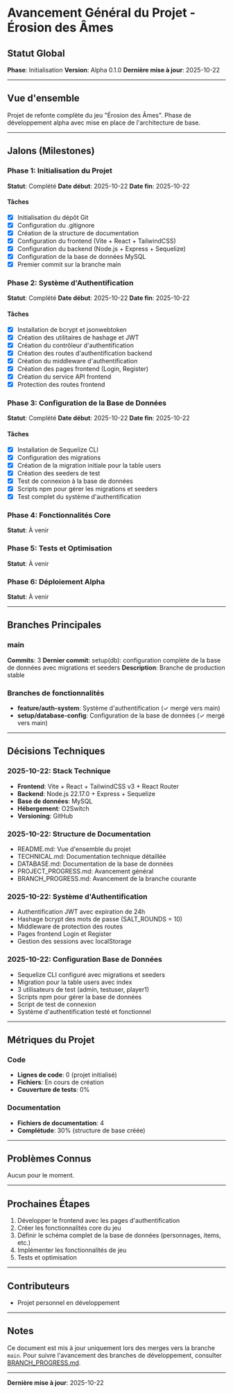 # Avancement Général du Projet - Érosion des Âmes

## Statut Global
**Phase**: Initialisation
**Version**: Alpha 0.1.0
**Dernière mise à jour**: 2025-10-22

---

## Vue d'ensemble

Projet de refonte complète du jeu "Érosion des Âmes". Phase de développement alpha avec mise en place de l'architecture de base.

---

## Jalons (Milestones)

### Phase 1: Initialisation du Projet
**Statut**: Complété
**Date début**: 2025-10-22
**Date fin**: 2025-10-22

#### Tâches
- [x] Initialisation du dépôt Git
- [x] Configuration du .gitignore
- [x] Création de la structure de documentation
- [x] Configuration du frontend (Vite + React + TailwindCSS)
- [x] Configuration du backend (Node.js + Express + Sequelize)
- [x] Configuration de la base de données MySQL
- [x] Premier commit sur la branche main

### Phase 2: Système d'Authentification
**Statut**: Complété
**Date début**: 2025-10-22
**Date fin**: 2025-10-22

#### Tâches
- [x] Installation de bcrypt et jsonwebtoken
- [x] Création des utilitaires de hashage et JWT
- [x] Création du contrôleur d'authentification
- [x] Création des routes d'authentification backend
- [x] Création du middleware d'authentification
- [x] Création des pages frontend (Login, Register)
- [x] Création du service API frontend
- [x] Protection des routes frontend

### Phase 3: Configuration de la Base de Données
**Statut**: Complété
**Date début**: 2025-10-22
**Date fin**: 2025-10-22

#### Tâches
- [x] Installation de Sequelize CLI
- [x] Configuration des migrations
- [x] Création de la migration initiale pour la table users
- [x] Création des seeders de test
- [x] Test de connexion à la base de données
- [x] Scripts npm pour gérer les migrations et seeders
- [x] Test complet du système d'authentification

### Phase 4: Fonctionnalités Core
**Statut**: À venir

### Phase 5: Tests et Optimisation
**Statut**: À venir

### Phase 6: Déploiement Alpha
**Statut**: À venir

---

## Branches Principales

### main
**Commits**: 3
**Dernier commit**: setup(db): configuration complète de la base de données avec migrations et seeders
**Description**: Branche de production stable

### Branches de fonctionnalités
- **feature/auth-system**: Système d'authentification (✓ mergé vers main)
- **setup/database-config**: Configuration de la base de données (✓ mergé vers main)

---

## Décisions Techniques

### 2025-10-22: Stack Technique
- **Frontend**: Vite + React + TailwindCSS v3 + React Router
- **Backend**: Node.js 22.17.0 + Express + Sequelize
- **Base de données**: MySQL
- **Hébergement**: O2Switch
- **Versioning**: GitHub

### 2025-10-22: Structure de Documentation
- README.md: Vue d'ensemble du projet
- TECHNICAL.md: Documentation technique détaillée
- DATABASE.md: Documentation de la base de données
- PROJECT_PROGRESS.md: Avancement général
- BRANCH_PROGRESS.md: Avancement de la branche courante

### 2025-10-22: Système d'Authentification
- Authentification JWT avec expiration de 24h
- Hashage bcrypt des mots de passe (SALT_ROUNDS = 10)
- Middleware de protection des routes
- Pages frontend Login et Register
- Gestion des sessions avec localStorage

### 2025-10-22: Configuration Base de Données
- Sequelize CLI configuré avec migrations et seeders
- Migration pour la table users avec index
- 3 utilisateurs de test (admin, testuser, player1)
- Scripts npm pour gérer la base de données
- Script de test de connexion
- Système d'authentification testé et fonctionnel

---

## Métriques du Projet

### Code
- **Lignes de code**: 0 (projet initialisé)
- **Fichiers**: En cours de création
- **Couverture de tests**: 0%

### Documentation
- **Fichiers de documentation**: 4
- **Complétude**: 30% (structure de base créée)

---

## Problèmes Connus

Aucun pour le moment.

---

## Prochaines Étapes

1. Développer le frontend avec les pages d'authentification
2. Créer les fonctionnalités core du jeu
3. Définir le schéma complet de la base de données (personnages, items, etc.)
4. Implémenter les fonctionnalités de jeu
5. Tests et optimisation

---

## Contributeurs

- Projet personnel en développement

---

## Notes

Ce document est mis à jour uniquement lors des merges vers la branche `main`. Pour suivre l'avancement des branches de développement, consulter [BRANCH_PROGRESS.md](BRANCH_PROGRESS.md).

---

**Dernière mise à jour**: 2025-10-22
